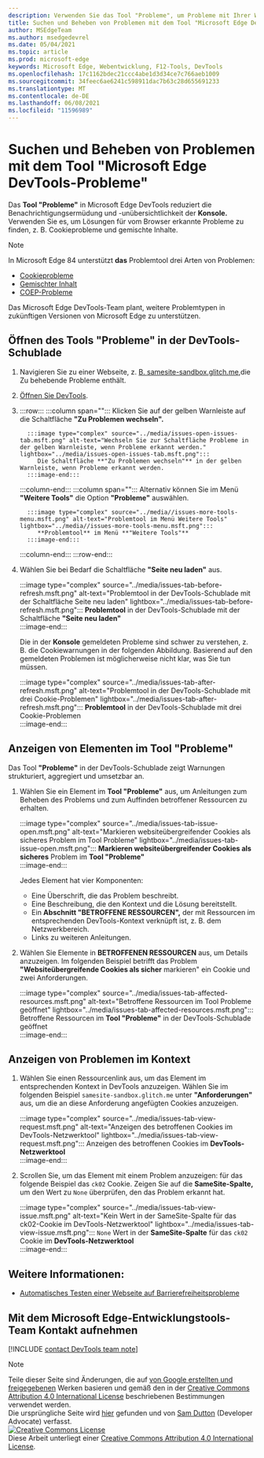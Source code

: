 ```yaml
---
description: Verwenden Sie das Tool "Probleme", um Probleme mit Ihrer Website zu suchen und zu beheben.
title: Suchen und Beheben von Problemen mit dem Tool "Microsoft Edge DevTools-Probleme"
author: MSEdgeTeam
ms.author: msedgedevrel
ms.date: 05/04/2021
ms.topic: article
ms.prod: microsoft-edge
keywords: Microsoft Edge, Webentwicklung, F12-Tools, DevTools
ms.openlocfilehash: 17c1162bdec21ccc4abe1d3d34ce7c766aeb1009
ms.sourcegitcommit: 34feec6ae6241c598911dac7b63c28d655691233
ms.translationtype: MT
ms.contentlocale: de-DE
ms.lasthandoff: 06/08/2021
ms.locfileid: "11596989"
---
```

<!-- Copyright Sam Dutton 

   Licensed under the Apache License, Version 2.0 (the "License");
   you may not use this file except in compliance with the License.
   You may obtain a copy of the License at

       https://www.apache.org/licenses/LICENSE-2.0

   Unless required by applicable law or agreed to in writing, software
   distributed under the License is distributed on an "AS IS" BASIS,
   WITHOUT WARRANTIES OR CONDITIONS OF ANY KIND, either express or implied.
   See the License for the specific language governing permissions and
   limitations under the License.  -->  
# <a name="find-and-fix-problems-with-the-microsoft-edge-devtools-issues-tool"></a>Suchen und Beheben von Problemen mit dem Tool "Microsoft Edge DevTools-Probleme"  

Das **Tool "Probleme"** in Microsoft Edge DevTools reduziert die Benachrichtigungsermüdung und -unübersichtlichkeit der **Konsole.**  Verwenden Sie es, um Lösungen für vom Browser erkannte Probleme zu finden, z. B. Cookieprobleme und gemischte Inhalte.  

> [!NOTE]
> In Microsoft Edge 84 unterstützt **das** Problemtool drei Arten von Problemen:  
> *   [Cookieprobleme][MDNSameSiteCookies]  
> *   [Gemischter Inhalt][MDNMixedContent]  
> *   [COEP-Probleme][W3CCOEPSpec]
> 
> Das Microsoft Edge DevTools-Team plant, weitere Problemtypen in zukünftigen Versionen von Microsoft Edge zu unterstützen.  

## <a name="open-the-issues-tool-in-the-devtools-drawer"></a>Öffnen des Tools "Probleme" in der DevTools-Schublade  

1.  Navigieren Sie zu einer Webseite, z. [B. samesite-sandbox.glitch.me,][GlitchSamesiteSandbox]die Zu behebende Probleme enthält.  
1.  [Öffnen Sie DevTools][DevtoolsOpen].  
1.  :::row:::
       :::column span="":::
          Klicken Sie auf der gelben Warnleiste auf die Schaltfläche **"Zu Problemen wechseln".**  
          
          :::image type="complex" source="../media/issues-open-issues-tab.msft.png" alt-text="Wechseln Sie zur Schaltfläche Probleme in der gelben Warnleiste, wenn Probleme erkannt werden." lightbox="../media/issues-open-issues-tab.msft.png":::
             Die Schaltfläche **"Zu Problemen wechseln"** in der gelben Warnleiste, wenn Probleme erkannt werden.  
          :::image-end:::  
       :::column-end:::
       :::column span="":::
          Alternativ können Sie im Menü **"Weitere Tools"** die Option **"Probleme"** auswählen.  
          
          :::image type="complex" source="../media//issues-more-tools-menu.msft.png" alt-text="Problemtool im Menü Weitere Tools" lightbox="../media//issues-more-tools-menu.msft.png":::
             **Problemtool** im Menü **"Weitere Tools"**  
          :::image-end:::  
       :::column-end:::
    :::row-end:::
    
1.  Wählen Sie bei Bedarf die Schaltfläche **"Seite neu laden"** aus.  
    
    :::image type="complex" source="../media/issues-tab-before-refresh.msft.png" alt-text="Problemtool in der DevTools-Schublade mit der Schaltfläche Seite neu laden" lightbox="../media/issues-tab-before-refresh.msft.png":::
       **Problemtool** in der DevTools-Schublade mit der Schaltfläche **"Seite neu laden"**  
    :::image-end:::  

    Die in der **Konsole** gemeldeten Probleme sind schwer zu verstehen, z. B. die Cookiewarnungen in der folgenden Abbildung.  Basierend auf den gemeldeten Problemen ist möglicherweise nicht klar, was Sie tun müssen.  
    
    :::image type="complex" source="../media/issues-tab-after-refresh.msft.png" alt-text="Problemtool in der DevTools-Schublade mit drei Cookie-Problemen" lightbox="../media/issues-tab-after-refresh.msft.png":::
       **Problemtool** in der DevTools-Schublade mit drei Cookie-Problemen  
    :::image-end:::  
    
## <a name="view-items-in-the-issues-tool"></a>Anzeigen von Elementen im Tool "Probleme"  

Das Tool **"Probleme"** in der DevTools-Schublade zeigt Warnungen strukturiert, aggregiert und umsetzbar an.  

1.  Wählen Sie ein Element im **Tool "Probleme"** aus, um Anleitungen zum Beheben des Problems und zum Auffinden betroffener Ressourcen zu erhalten.  
    
    :::image type="complex" source="../media/issues-tab-issue-open.msft.png" alt-text="Markieren websiteübergreifender Cookies als sicheres Problem im Tool Probleme" lightbox="../media/issues-tab-issue-open.msft.png":::
       **Markieren websiteübergreifender Cookies als sicheres** Problem im **Tool "Probleme"**  
    :::image-end:::  
    
    Jedes Element hat vier Komponenten:  
    
    *   Eine Überschrift, die das Problem beschreibt.  
    *   Eine Beschreibung, die den Kontext und die Lösung bereitstellt.  
    *   Ein **Abschnitt "BETROFFENE RESSOURCEN",** der mit Ressourcen im entsprechenden DevTools-Kontext verknüpft ist, z. B. dem Netzwerkbereich.  
    *   Links zu weiteren Anleitungen.  
    
1.  Wählen Sie Elemente in **BETROFFENEN RESSOURCEN** aus, um Details anzuzeigen.  Im folgenden Beispiel betrifft das Problem **"Websiteübergreifende Cookies als sicher** markieren" ein Cookie und zwei Anforderungen.  
    
    :::image type="complex" source="../media/issues-tab-affected-resources.msft.png" alt-text="Betroffene Ressourcen im Tool Probleme geöffnet" lightbox="../media/issues-tab-affected-resources.msft.png":::
       Betroffene Ressourcen im **Tool "Probleme"** in der DevTools-Schublade geöffnet  
    :::image-end:::  
    
## <a name="view-issues-in-context"></a>Anzeigen von Problemen im Kontext  

1.  Wählen Sie einen Ressourcenlink aus, um das Element im entsprechenden Kontext in DevTools anzuzeigen.  Wählen Sie im folgenden Beispiel `samesite-sandbox.glitch.me` unter **"Anforderungen"** aus, um die an diese Anforderung angefügten Cookies anzuzeigen.  
    
    :::image type="complex" source="../media/issues-tab-view-request.msft.png" alt-text="Anzeigen des betroffenen Cookies im DevTools-Netzwerktool" lightbox="../media/issues-tab-view-request.msft.png":::
       Anzeigen des betroffenen Cookies im **DevTools-Netzwerktool**  
    :::image-end:::  

1.  Scrollen Sie, um das Element mit einem Problem anzuzeigen: für das folgende Beispiel das `ck02` Cookie.  Zeigen Sie auf die **SameSite-Spalte,** um den Wert zu `None` überprüfen, den das Problem erkannt hat.  
    
    :::image type="complex" source="../media/issues-tab-view-issue.msft.png" alt-text="Kein Wert in der SameSite-Spalte für das ck02-Cookie im DevTools-Netzwerktool" lightbox="../media/issues-tab-view-issue.msft.png":::
       `None` Wert in der **SameSite-Spalte** für das `ck02` Cookie im **DevTools-Netzwerktool**  
    :::image-end:::  


## <a name="see-also"></a>Weitere Informationen:

* [Automatisches Testen einer Webseite auf Barrierefreiheitsprobleme](../accessibility/test-issues-tool.md)


## <a name="getting-in-touch-with-the-microsoft-edge-devtools-team"></a>Mit dem Microsoft Edge-Entwicklungstools-Team Kontakt aufnehmen  

[!INCLUDE [contact DevTools team note](../includes/contact-devtools-team-note.md)]  

<!-- links -->  

[DevtoolsOpen]: ../open/index.md "Öffnen sie Microsoft Edge DevTools-| Microsoft-Dokumente"  

[GlitchSamesiteSandbox]: https://samesite-sandbox.glitch.me "SameSite-Cookietests | Glitch"  

[MDNSameSiteCookies]: https://developer.mozilla.org/docs/Web/HTTP/Headers/Set-Cookie/SameSite "SameSite-Cookies | Mdn"  
[MDNMixedContent]: https://developer.mozilla.org/docs/Web/Security/Mixed_content "Gemischte Inhalte | Mdn"  

[W3CCOEPSpec]: https://wicg.github.io/cross-origin-embedder-policy "Cross-Origin Embedder Policy | Web-Community-Gruppe"  

> [!NOTE]
> Teile dieser Seite sind Änderungen, die auf [von Google erstellten und freigegebenen][GoogleSitePolicies] Werken basieren und gemäß den in der [Creative Commons Attribution 4.0 International License][CCA4IL] beschriebenen Bestimmungen verwendet werden.  
> Die ursprüngliche Seite wird [hier](https://developers.google.com/web/tools/chrome-devtools/issues/index) gefunden und von [Sam Dutton][SamDutton] \(Developer Advocate\) verfasst.  
[![Creative Commons License][CCby4Image]][CCA4IL]  
Diese Arbeit unterliegt einer [Creative Commons Attribution 4.0 International License][CCA4IL].  

[CCA4IL]: https://creativecommons.org/licenses/by/4.0  
[CCby4Image]: https://i.creativecommons.org/l/by/4.0/88x31.png  
[GoogleSitePolicies]: https://developers.google.com/terms/site-policies  
[KayceBasques]: https://developers.google.com/web/resources/contributors#kayce-basques  
[SamDutton]: https://developers.google.com/web/resources/contributors#sam-dutton  
